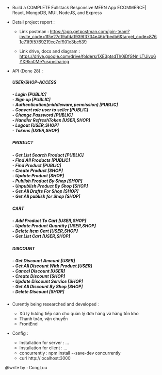 - Build a COMPLETE Fullstack Responsive MERN App ECOMMERCE| React, MongoDB, MUI, NodeJS, and Express

- Detail project report :

  - Link postman : https://app.getpostman.com/join-team?invite_code=1f5e27c19afda1939f3734e46bfbedb6&target_code=8761e71f9f5769219cc7ef901e3bc539

  - Link drive, docs and diagram : https://drive.google.com/drive/folders/1XE3ptsdTh0jDfGNnlLTUivo6YX95n0Me?usp=sharing

- API (Done 28) :

  <h5>USER/SHOP-ACCESS<h5>
  - Login [PUBLIC] <br>
  - Sign up [PUBLIC]<br>
  - Authentication(middleware,permission) [PUBLIC]<br>
  - Convert role user to seller [PUBLIC]<br>
  - Change Password [PUBLIC]<br>
  - Handler RefreshToken [USER,SHOP]<br>
  - Logout  [USER,SHOP]<br>
  - Tokens [USER,SHOP]<br>
  <h5>PRODUCT<h5>
  - Get List Search Product [PUBLIC]<br>
  - Find All Products [PUBLIC]<br>
  - Find Product [PUBLIC]<br>
  - Create Product [SHOP]<br>
  - Update Product [SHOP]<br>
  - Publish Product By Shop [SHOP]<br>
  - Unpublish Product By Shop [SHOP]<br>
  - Get All Drafts For Shop [SHOP]<br>
  - Get All publish for Shop [SHOP]<br>
  <h5>CART<h5>
  - Add Product To Cart [USER,SHOP]<br>
  - Update Product Quantity [USER,SHOP]<br>
  - Delete Item Cart [USER,SHOP]<br>
  - Get List Cart [USER,SHOP]<br>
  <h5>DISCOUNT<h5>
  - Get Discount Amount [USER]<br>
  - Get All Discount With Product [USER]<br>
  - Cancel Discount [USER]<br>
  - Create Discount [SHOP]<br>
  - Update Discount Service [SHOP]<br>
  - Get All Discount By Shop [SHOP]<br>
  - Delete Discount [SHOP]<br>

- Curently being researched and developed :

  - Xử lý hướng tiếp cận cho quản lý đơn hàng và hàng tồn kho
  - Thanh toán, vận chuyển
  - FrontEnd

- Config :

  - Installation for server : ...
  - Installation for client : ...
  - concurrently : npm install --save-dev concurrently
  - curl http://localhost:3000

@write by : CongLuu
